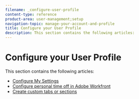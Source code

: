 ```yaml
---
filename: _configure-user-profile
content-type: reference
product-area: user-management;setup
navigation-topic: manage-your-account-and-profile
title: Configure your User Profile
description: This section contains the following articles:
---
```


# Configure your User Profile

This section contains the following articles:

* [Configure My Settings](../../../workfront-basics/manage-your-account-and-profile/configuring-your-user-profile/configure-my-settings.md) 
* [Configure personal time off in Adobe Workfront](../../../workfront-basics/manage-your-account-and-profile/configuring-your-user-profile/personal-time-overview.md) 
* [Create custom tabs or sections](../../../workfront-basics/manage-your-account-and-profile/configuring-your-user-profile/create-custom-tabs.md)

